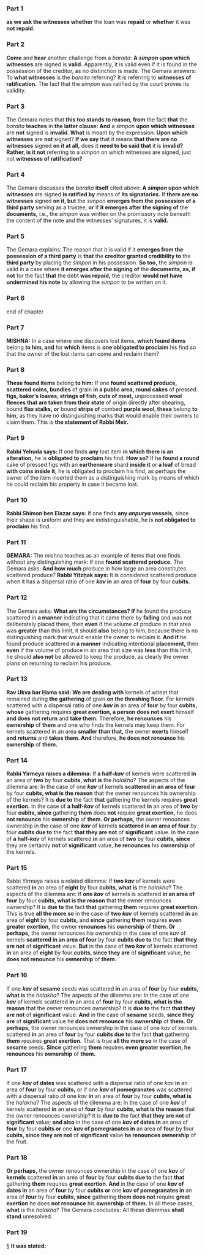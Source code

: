 ### Part 1
<b>as we ask the witnesses whether</b> the loan was <b>repaid</b> or <b>whether</b> it was <b>not repaid.</b>

### Part 2
<b>Come</b> and <b>hear</b> another challenge from a <i>baraita</i>: <b>A <i>simpon</i> upon which witnesses</b> are signed is <b>valid.</b> Apparently, it is valid even if it is found in the possession of the creditor, as no distinction is made. The Gemara answers: To <b>what witnesses</b> is the <i>baraita</i> referring? It is referring to <b>witnesses of ratification.</b> The fact that the <i>simpon</i> was ratified by the court proves its validity.

### Part 3
The Gemara notes that <b>this too stands to reason, from</b> the fact <b>that</b> the <i>baraita</i> <b>teaches</b> in <b>the latter clause: And</b> a <i>simpon</i> <b>upon which witnesses</b> are <b>not</b> signed is <b>invalid. What</b> is meant by the expression: <b>Upon which witnesses</b> are <b>not</b> signed? <b>If we say</b> that it means <b>that there are no witnesses</b> signed <b>on it at all,</b> does it <b>need to be said that</b> it is <b>invalid? Rather, is it not</b> referring to a <i>simpon</i> on which witnesses are signed, just not <b>witnesses of ratification?</b>

### Part 4
The Gemara discusses <b>the</b> <i>baraita</i> <b>itself</b> cited above: <b>A <i>simpon</i> upon which witnesses</b> are signed <b>is ratified by</b> means of <b>its signatories.</b> If <b>there are no witnesses</b> signed <b>on it, but</b> the <i>simpon</i> <b>emerges from the possession of a third party</b> serving as a trustee, <b>or</b> if <b>it emerges after the signing of</b> the <b>documents,</b> i.e., the <i>simpon</i> was written on the promissory note beneath the content of the note and the witnesses’ signatures, it is <b>valid.</b>

### Part 5
The Gemara explains: The reason that it is valid if it <b>emerges from the possession of a third party</b> is <b>that</b> the <b>creditor granted credibility to</b> the <b>third party</b> by placing the <i>simpon</i> in his possession. <b>So too,</b> the <i>simpon</i> is valid in a case where <b>it emerges after the signing of</b> the <b>documents, as, if not</b> for the fact <b>that</b> the debt <b>was repaid,</b> the creditor <b>would not have undermined his note</b> by allowing the <i>simpon</i> to be written on it.

### Part 6
end of chapter

### Part 7
<strong>MISHNA:</strong> In a case where one discovers lost items, <b>which found items</b> belong <b>to him, and</b> for <b>which</b> items is <b>one obligated to proclaim</b> his find so that the owner of the lost items can come and reclaim them?

### Part 8
<b>These found items</b> belong <b>to him:</b> If one <b>found scattered produce, scattered coins, bundles</b> of grain <b>in a public area, round cakes</b> of pressed <b>figs, baker’s loaves, strings of fish, cuts of meat,</b> unprocessed <b>wool fleeces that are taken from their state</b> of origin directly after shearing, bound <b>flax stalks, or</b> bound <b>strips of</b> combed <b>purple wool, these</b> belong <b>to him,</b> as they have no distinguishing marks that would enable their owners to claim them. This is <b>the statement of Rabbi Meir.</b>

### Part 9
<b>Rabbi Yehuda says:</b> If one finds <b>any</b> lost item <b>in which there is an alteration,</b> he is <b>obligated to proclaim</b> his find. <b>How so?</b> If he <b>found a round</b> cake of pressed figs with an <b>earthenware</b> shard <b>inside it</b> or <b>a loaf</b> of bread <b>with coins inside it,</b> he is obligated to proclaim his find, as perhaps the owner of the item inserted them as a distinguishing mark by means of which he could reclaim his property in case it became lost.

### Part 10
<b>Rabbi Shimon ben Elazar says:</b> If one finds <b>any <i>anpurya</i> vessels,</b> since their shape is uniform and they are indistinguishable, he is <b>not obligated to proclaim</b> his find.

### Part 11
<strong>GEMARA:</strong> The mishna teaches as an example of items that one finds without any distinguishing mark: If one <b>found scattered produce.</b> The Gemara asks: <b>And how much</b> produce in how large an area constitutes scattered produce? <b>Rabbi Yitzḥak says:</b> It is considered scattered produce when it has a dispersal ratio of one <b><i>kav</i> in</b> an area of <b>four</b> by four <b>cubits.</b>

### Part 12
The Gemara asks: <b>What are the circumstances? If</b> he found the produce scattered in <b>a manner</b> indicating that it came there by <b>falling</b> and was not deliberately placed there, then <b>even</b> if the volume of produce in that area was <b>greater</b> than this limit, it should <b>also</b> belong to him, because there is no distinguishing mark that would enable the owner to reclaim it. <b>And if</b> he found produce scattered in <b>a manner</b> indicating intentional <b>placement,</b> then <b>even</b> if the volume of produce in an area that size was <b>less</b> than this limit, he should <b>also not</b> be allowed to keep the produce, as clearly the owner plans on returning to reclaim his produce.

### Part 13
<b>Rav Ukva bar Ḥama said: We are dealing with</b> kernels of wheat that remained during <b>the gathering</b> of grain <b>on the threshing floor.</b> For kernels scattered with a dispersal ratio of one <b><i>kav</i> in</b> an area of <b>four</b> by four <b>cubits, whose</b> gathering requires <b>great exertion, a person does not exert</b> himself <b>and does not return</b> and <b>take them.</b> Therefore, <b>he renounces</b> his <b>ownership</b> of <b>them</b> and one who finds the kernels may keep them. For kernels scattered in an area <b>smaller than that,</b> the owner <b>exerts</b> himself <b>and returns</b> and <b>takes them. And</b> therefore, <b>he does not renounce</b> his <b>ownership</b> of <b>them.</b>

### Part 14
<b>Rabbi Yirmeya raises a dilemma:</b> If <b>a half-<i>kav</i></b> of kernels were scattered <b>in</b> an area of <b>two</b> by four <b>cubits, what is</b> the <i>halakha</i>? The aspects of the dilemma are: In the case of one <b><i>kav</i></b> of kernels <b>scattered in an area of four</b> by four <b>cubits, what is the reason</b> that the owner renounces his ownership of the kernels? It is <b>due to</b> the fact <b>that</b> gathering the kernels requires <b>great exertion.</b> In the case of <b>a half-<i>kav</i></b> of kernels scattered <b>in</b> an area of <b>two</b> by four <b>cubits, since</b> gathering <b>them</b> does <b>not</b> require <b>great exertion,</b> he does <b>not renounce</b> his <b>ownership</b> of <b>them. Or perhaps,</b> the owner renounces ownership in the case of one <b><i>kav</i></b> of kernels <b>scattered in an area of four</b> by four <b>cubits due to</b> the fact <b>that they are not</b> of <b>significant</b> value. In the case of <b>a half-<i>kav</i></b> of kernels scattered <b>in</b> an area of <b>two</b> by four <b>cubits, since</b> they are certainly <b>not</b> of <b>significant</b> value, <b>he renounces</b> his <b>ownership</b> of the kernels.

### Part 15
Rabbi Yirmeya raises a related dilemma: If <b>two <i>kav</i></b> of kernels were scattered <b>in</b> an area of <b>eight</b> by four <b>cubits, what is</b> the <i>halakha</i>? The aspects of the dilemma are: If <b>one <i>kav</i></b> of kernels is scattered <b>in an area of four</b> by four <b>cubits, what is the reason</b> that the owner renounces ownership? It is <b>due to</b> the fact <b>that</b> gathering <b>them</b> requires <b>great exertion.</b> This is true <b>all the more so</b> in the case of <b>two <i>kav</i></b> of kernels scattered <b>in</b> an area of <b>eight</b> by four <b>cubits,</b> and <b>since</b> gathering <b>them</b> requires <b>even greater exertion,</b> the owner <b>renounces</b> his <b>ownership</b> of <b>them. Or perhaps,</b> the owner renounces his ownership in the case of one <i>kav</i> of kernels <b>scattered in an area of four</b> by four <b>cubits due to</b> the fact <b>that they are not</b> of <b>significant</b> value. <b>But</b> in the case of <b>two <i>kav</i></b> of kernels scattered <b>in</b> an area of <b>eight</b> by four <b>cubits, since they are</b> of <b>significant</b> value, he <b>does not renounce</b> his <b>ownership</b> of <b>them.</b>

### Part 16
If one <b><i>kav</i> of sesame</b> seeds was scattered <b>in</b> an area of <b>four</b> by four <b>cubits, what is</b> the <i>halakha</i>? The aspects of the dilemma are: In the case of one <b><i>kav</i></b> of kernels scattered <b>in</b> an area of <b>four</b> by four <b>cubits, what is the reason</b> that the owner renounces ownership? It is <b>due to</b> the fact <b>that they are not</b> of <b>significant</b> value. <b>And</b> in the case of <b>sesame</b> seeds, <b>since they are</b> of <b>significant</b> value he <b>does not renounce</b> his <b>ownership</b> of <b>them. Or perhaps,</b> the owner renounces ownership in the case of one <i>kav</i> of kernels scattered <b>in</b> an area of <b>four</b> by four <b>cubits due to</b> the fact <b>that</b> gathering <b>them</b> requires <b>great exertion.</b> That is true <b>all the more so</b> in the case of <b>sesame</b> seeds. <b>Since</b> gathering <b>them</b> requires <b>even greater exertion, he renounces</b> his <b>ownership</b> of <b>them.</b>

### Part 17
If one <b><i>kav</i> of dates</b> was scattered with a dispersal ratio of one <i>kav</i> <b>in</b> an area of <b>four</b> by four <b>cubits,</b> or if one <b><i>kav</i> of pomegranates</b> was scattered with a dispersal ratio of one <i>kav</i> <b>in</b> an area of <b>four</b> by four <b>cubits, what is</b> the <i>halakha</i>? The aspects of the dilemma are: In the case of one <b><i>kav</i></b> of kernels scattered <b>in</b> an area of <b>four</b> by four <b>cubits, what is the reason</b> that the owner renounces ownership? It is <b>due to</b> the fact <b>that they are not</b> of <b>significant</b> value; <b>and also</b> in the case of one <b><i>kav</i> of dates in</b> an area of <b>four</b> by four <b>cubits or</b> one <b><i>kav</i> of pomegranates in</b> an area of <b>four</b> by four <b>cubits, since they are not</b> of <b>significant</b> value <b>he renounces ownership</b> of the fruit.

### Part 18
<b>Or perhaps,</b> the owner renounces ownership in the case of one <b><i>kav</i></b> of <b>kernels</b> scattered <b>in</b> an area of <b>four</b> by four <b>cubits due to</b> the fact <b>that</b> gathering <b>them</b> requires <b>great exertion. And</b> in the case of one <b><i>kav</i> of dates in</b> an area of <b>four</b> by four <b>cubits or</b> one <b><i>kav</i> of pomegranates in</b> an area of <b>four</b> by four <b>cubits, since</b> gathering <b>them does not</b> require <b>great exertion</b> he does <b>not renounce</b> his <b>ownership</b> of <b>them.</b> In all these cases, <b>what</b> is the <i>halakha</i>? The Gemara concludes: All these dilemmas <b>shall stand</b> unresolved.

### Part 19
§ <b>It was stated:</b>